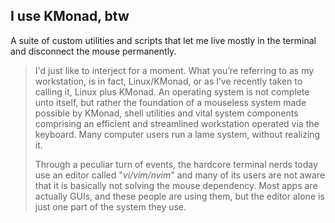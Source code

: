 ## I use KMonad, btw

A suite of custom utilities and scripts that let me live mostly in the terminal and disconnect the mouse permanently.

> I'd just like to interject for a moment. What you’re referring to as my workstation, is in fact, Linux/KMonad, or as I’ve recently taken to calling it, Linux plus KMonad. An operating system is not complete unto itself, but rather the foundation of a mouseless system made possible by KMonad, shell utilities and vital system components comprising an efficient and streamlined workstation operated via the keyboard. Many computer users run a lame system, without realizing it.
>
> Through a peculiar turn of events, the hardcore terminal nerds today use an editor called "*vi/vim/nvim*" and many of its users are not aware that it is basically not solving the mouse dependency. Most apps are actually GUIs, and these people are using them, but the editor alone is just one part of the system they use.
